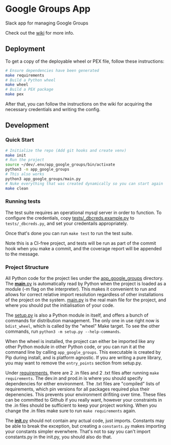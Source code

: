 # Google Groups App

Slack app for managing Google Groups

Check out the [wiki](https://github.com/HubSpot/python-app-google-groups/wiki) for more info.

## Deployment

To get a copy of the deployable wheel or PEX file,
follow these instructions:

```bash
# Ensure dependencies have been generated
make requirements
# Build a Python wheel
make wheel
# Build a PEX package
make pex
```

After that, you can follow the instructions on the wiki for
acquiring the necessary credentials and writing the config.

## Development

### Quick Start

```bash
# Initialize the repo (Add git hooks and create venv)
make init
# Run the project
source ~/dev/.env/app_google_groups/bin/activate
python3 -m app_google_groups
# This also works
python3 app_google_groups/main.py
# Nuke everything that was created dynamically so you can start again
make clean
```

### Running tests

The test suite requires an operational mysql server in order to function.
To configure the credentials, copy [tests/\_dbcreds.example.py](tests/_dbcreds.example.py)
to `tests/_dbcreds.py`, and set your credentails appropriately.

Once that's done you can run `make test` to run the test suite.

Note this is a CI-free project, and tests will be run as part of the commit
hook when you make a commit, and the coverage report will be appended to
the message.

### Project Structure

All Python code for the project lies under the [app_google_groups](app_google_groups) directory.
The [**main**.py](app_google_groups/__main__.py) is automatically read by
Python when the project is loaded as a module (-m flag on the interpreter).
This makes it convenient to run and allows for correct relative import resolution regardless
of other installations of the project on the system. [main.py](app_google_groups/main.py)
is the real main file for the project, and where you should put the initialisation of your code.

The [setup.py](setup.py) is also a Python module in itself, and offers a bunch of commands
for distribution management. The only one in use right now is `bdist_wheel`, which is called
by the "wheel" Make target. To see the other commands, run `python3 -m setup.py --help-commands`.

When the wheel is installed, the project can either be imported like any other Python module in
other Python code, or you can run it at the command line by calling `app_google_groups`.
This executable is created by Pip during install, and is platform agnostic. If you are writing
a pure library, you may want to remove the `entry_points` section from setup.py.

Under [requirements](requirements), there are 2 .in files and 2 .txt files after
running `make requirements`. The dev.in and prod.in is where you should specify dependencies
for either environment. The .txt files are "compiled" lists of requirements, which pin versions
for all packages required plus their depenencies. This prevents your environment drifiting
over time. These files can be committed to Github if you really want, however your constraints
in the .in files should be sufficient to keep your project working.
When you change the .in files make sure to run `make requirements` again.

The [**init**.py](app_google_groups/__init__.py) should not contain any actual code,
just imports. Constants may be able to break the exception, but creating a `constants.py` makes
importing your constants simpler everwhere. That's not to say you can't import constants.py in the
init.py, you should also do that.
